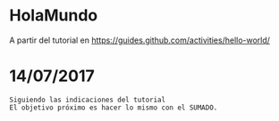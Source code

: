 # HolaMundo
A partir del tutorial en https://guides.github.com/activities/hello-world/

#	14/07/2017
	Siguiendo las indicaciones del tutorial
	El objetivo próximo es hacer lo mismo con el SUMADO.
